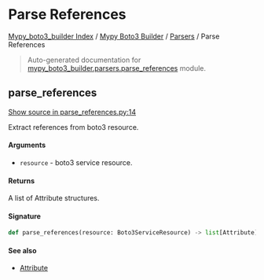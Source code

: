 # Parse References

[Mypy_boto3_builder Index](../../README.md#mypy_boto3_builder-index) /
[Mypy Boto3 Builder](../index.md#mypy-boto3-builder) /
[Parsers](./index.md#parsers) /
Parse References

> Auto-generated documentation for [mypy_boto3_builder.parsers.parse_references](https://github.com/youtype/mypy_boto3_builder/blob/main/mypy_boto3_builder/parsers/parse_references.py) module.

## parse_references

[Show source in parse_references.py:14](https://github.com/youtype/mypy_boto3_builder/blob/main/mypy_boto3_builder/parsers/parse_references.py#L14)

Extract references from boto3 resource.

#### Arguments

- `resource` - boto3 service resource.

#### Returns

A list of Attribute structures.

#### Signature

```python
def parse_references(resource: Boto3ServiceResource) -> list[Attribute]: ...
```

#### See also

- [Attribute](../structures/attribute.md#attribute)
